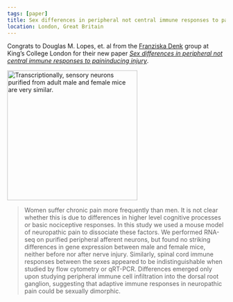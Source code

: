 ```yaml
---
tags: [paper]
title: Sex differences in peripheral not central immune responses to paininducing injury
location: London, Great Britain
---
```


Congrats to Douglas M. Lopes, et. al from the [Franziska Denk](https://kclpure.kcl.ac.uk/portal/franziska.denk.html)
group at King’s College London for their new paper
[*Sex differences in peripheral not
central immune responses to paininducing
injury*](https://www.nature.com/articles/s41598-017-16664-z).

<p class="multiple-img">
    <img src="{{ "/assets/media/2017-11-28_nature_reports.jpg" | relative_url }}" height="300px" alt="Transcriptionally, sensory neurons purified from adult male and female mice are very similar." />
</p>


> Women suffer chronic pain more frequently than men.
It is not clear whether this is due to differences in higher level
cognitive processes or basic nociceptive responses. In this study we used a
mouse model of neuropathic pain to dissociate these factors. We performed
RNA-seq on purified peripheral afferent neurons, but found no striking differences
in gene expression between male and female mice, neither before nor
after nerve injury. Similarly, spinal cord immune responses between the
sexes appeared to be indistinguishable when studied by flow cytometry or
qRT-PCR. Differences emerged only upon studying peripheral immune cell
infiltration into the dorsal root ganglion, suggesting that adaptive
immune responses in neuropathic pain could be sexually dimorphic.
